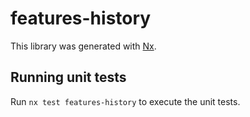 # features-history

This library was generated with [Nx](https://nx.dev).

## Running unit tests

Run `nx test features-history` to execute the unit tests.
